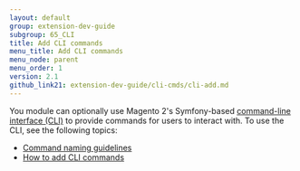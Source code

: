 ```yaml
---
layout: default
group: extension-dev-guide
subgroup: 65_CLI
title: Add CLI commands
menu_title: Add CLI commands
menu_node: parent
menu_order: 1
version: 2.1
github_link21: extension-dev-guide/cli-cmds/cli-add.md
---
```


You module can optionally use Magento 2's Symfony-based <a href="{{ site.gdeurl21 }}config-guide/cli/config-cli.html#config-new-cli-intro">command-line interface (CLI)</a> to provide commands for users to interact with. To use the CLI, see the following topics:

*	<a href="{{ site.gdeurl21 }}extension-dev-guide/cli-cmds/cli-naming-guidelines.html">Command naming guidelines</a>
*	<a href="{{ site.gdeurl21 }}extension-dev-guide/cli-cmds/cli-howto.html">How to add CLI commands</a>

